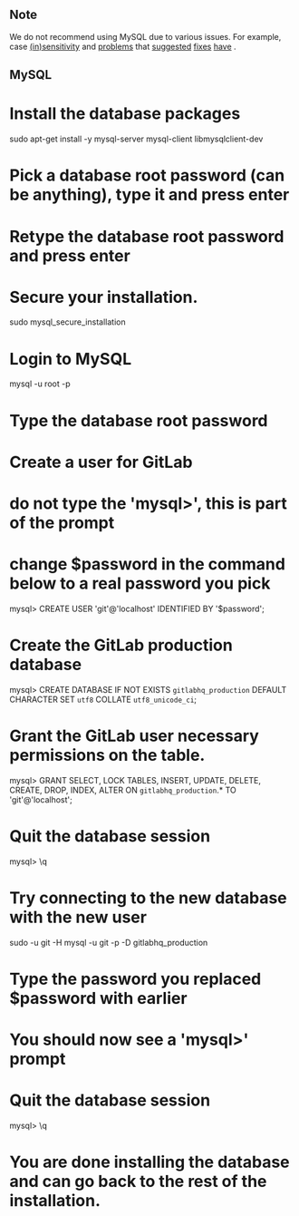 ## Note

We do not recommend using MySQL due to various issues. For example, case [(in)sensitivity](https://dev.mysql.com/doc/refman/5.0/en/case-sensitivity.html) and [problems](http://bugs.mysql.com/bug.php?id=65830) that [suggested](http://bugs.mysql.com/bug.php?id=50909) [fixes](http://bugs.mysql.com/bug.php?id=65830) [have](http://bugs.mysql.com/bug.php?id=63164) .

## MySQL

  # Install the database packages
  sudo apt-get install -y mysql-server mysql-client libmysqlclient-dev

  # Pick a database root password (can be anything), type it and press enter
  # Retype the database root password and press enter

  # Secure your installation.
  sudo mysql_secure_installation

  # Login to MySQL
  mysql -u root -p

  # Type the database root password

  # Create a user for GitLab
  # do not type the 'mysql>', this is part of the prompt
  # change $password in the command below to a real password you pick
  mysql> CREATE USER 'git'@'localhost' IDENTIFIED BY '$password';

  # Create the GitLab production database
  mysql> CREATE DATABASE IF NOT EXISTS `gitlabhq_production` DEFAULT CHARACTER SET `utf8` COLLATE `utf8_unicode_ci`;

  # Grant the GitLab user necessary permissions on the table.
  mysql> GRANT SELECT, LOCK TABLES, INSERT, UPDATE, DELETE, CREATE, DROP, INDEX, ALTER ON `gitlabhq_production`.* TO 'git'@'localhost';

  # Quit the database session
  mysql> \q

  # Try connecting to the new database with the new user
  sudo -u git -H mysql -u git -p -D gitlabhq_production

  # Type the password you replaced $password with earlier

  # You should now see a 'mysql>' prompt

  # Quit the database session
  mysql> \q

  # You are done installing the database and can go back to the rest of the installation.
